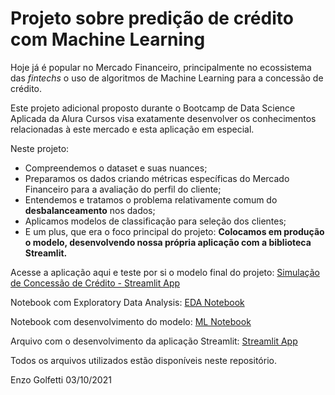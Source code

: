 # Projeto sobre predição de crédito com Machine Learning

Hoje já é popular no Mercado Financeiro, principalmente no ecossistema das *fintechs* o uso de algoritmos de Machine Learning para a concessão de crédito.

Este projeto adicional proposto durante o Bootcamp de Data Science Aplicada da Alura Cursos visa exatamente desenvolver os conhecimentos relacionadas à este mercado e esta aplicação em especial.

Neste projeto:
- Compreendemos o dataset e suas nuances;
- Preparamos os dados criando métricas específicas do Mercado Financeiro para a avaliação do perfil do cliente;
- Entendemos e tratamos o problema relativamente comum do **desbalanceamento** nos dados;
- Aplicamos modelos de classificação para seleção dos clientes;
- E um plus, que era o foco principal do projeto: **Colocamos em produção o modelo, desenvolvendo nossa própria aplicação com a biblioteca Streamlit.**

Acesse a aplicação aqui e teste por si o modelo final do projeto: [Simulação de Concessão de Crédito - Streamlit App](https://share.streamlit.io/enzogolfetti/projeto_concessao_credito_ml/main/streamlit_files/streamlit_app_v1.py)

Notebook com Exploratory Data Analysis: [EDA Notebook](https://github.com/EnzoGolfetti/Projeto_concessao_credito_ML/blob/main/projeto_concessao_credito_bootcamp_alura_v1.ipynb)

Notebook com desenvolvimento do modelo: [ML Notebook](https://github.com/EnzoGolfetti/Projeto_concessao_credito_ML/blob/main/notebook_machine_learning_concessao_credito.ipynb)

Arquivo com o desenvolvimento da aplicação Streamlit: [Streamlit App](https://github.com/EnzoGolfetti/Projeto_concessao_credito_ML/blob/main/streamlit_files/streamlit_app_v1.py)

Todos os arquivos utilizados estão disponíveis neste repositório.

Enzo Golfetti 03/10/2021
